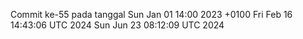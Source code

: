 Commit ke-55 pada tanggal Sun Jan 01 14:00 2023 +0100
Fri Feb 16 14:43:06 UTC 2024
Sun Jun 23 08:12:09 UTC 2024
